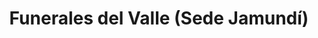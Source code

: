---
title: "Funerales del Valle (Sede Jamundí)"
url: /jamundi/funerales-del-valle-sede-jamundi/
shop: Bestattungen
---